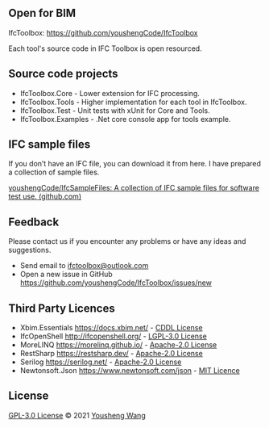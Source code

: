 ## Open for BIM

IfcToolbox:  https://github.com/youshengCode/IfcToolbox

Each tool's source code in IFC Toolbox is open resourced.

## Source code projects

- IfcToolbox.Core - Lower extension for IFC processing.
- IfcToolbox.Tools - Higher implementation for each tool in IfcToolbox.
- IfcToolbox.Test - Unit tests with xUnit for Core and Tools.
- IfcToolbox.Examples - .Net core console app for tools example.

## IFC sample files 

If you don’t have an IFC file, you can download it from here. I have prepared a collection of sample files.

[youshengCode/IfcSampleFiles: A collection of IFC sample files for software test use. (github.com)](https://github.com/youshengCode/IfcSampleFiles)

## Feedback

Please contact us if you encounter any problems or have any ideas and suggestions.

- Send email to ifctoolbox@outlook.com
- Open a new issue in GitHub https://github.com/youshengCode/IfcToolbox/issues/new

## Third Party Licences

- Xbim.Essentials https://docs.xbim.net/ - [CDDL License](https://docs.xbim.net/license/license.html)
- IfcOpenShell http://ifcopenshell.org/ - [LGPL-3.0 License](https://github.com/IfcOpenShell/IfcOpenShell/blob/v0.6.0/COPYING)
- MoreLINQ https://morelinq.github.io/ - [Apache-2.0 License](https://licenses.nuget.org/Apache-2.0)
- RestSharp https://restsharp.dev/ - [Apache-2.0 License](https://licenses.nuget.org/Apache-2.0)
- Serilog https://serilog.net/ - [Apache-2.0 License](https://licenses.nuget.org/Apache-2.0)
- Newtonsoft.Json https://www.newtonsoft.com/json - [MIT Licence](https://licenses.nuget.org/MIT)

## License

[GPL-3.0 License](https://github.com/youshengCode/IfcToolbox/blob/master/LICENSE) © 2021 [Yousheng Wang](https://github.com/youshengCode)
